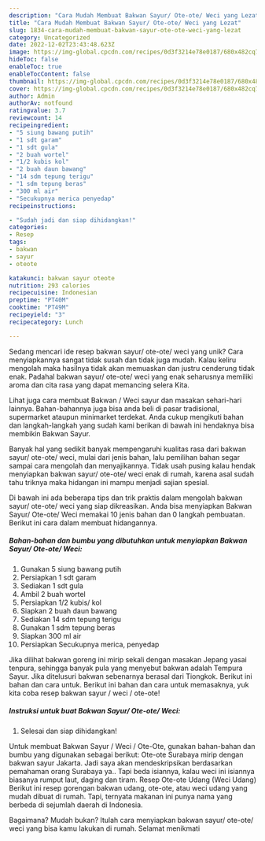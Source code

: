 ```yaml
---
description: "Cara Mudah Membuat Bakwan Sayur/ Ote-ote/ Weci yang Lezat"
title: "Cara Mudah Membuat Bakwan Sayur/ Ote-ote/ Weci yang Lezat"
slug: 1834-cara-mudah-membuat-bakwan-sayur-ote-ote-weci-yang-lezat
category: Uncategorized
date: 2022-12-02T23:43:48.623Z
image: https://img-global.cpcdn.com/recipes/0d3f3214e78e0187/680x482cq70/bakwan-sayur-ote-ote-weci-foto-resep-utama.jpg
hideToc: false
enableToc: true
enableTocContent: false
thumbnail: https://img-global.cpcdn.com/recipes/0d3f3214e78e0187/680x482cq70/bakwan-sayur-ote-ote-weci-foto-resep-utama.jpg
cover: https://img-global.cpcdn.com/recipes/0d3f3214e78e0187/680x482cq70/bakwan-sayur-ote-ote-weci-foto-resep-utama.jpg
author: Admin
authorAv: notfound
ratingvalue: 3.7
reviewcount: 14
recipeingredient:
- "5 siung bawang putih"
- "1 sdt garam"
- "1 sdt gula"
- "2 buah wortel"
- "1/2 kubis kol"
- "2 buah daun bawang"
- "14 sdm tepung terigu"
- "1 sdm tepung beras"
- "300 ml air"
- "Secukupnya merica penyedap"
recipeinstructions:

- "Sudah jadi dan siap dihidangkan!"
categories:
- Resep
tags:
- bakwan
- sayur
- oteote

katakunci: bakwan sayur oteote 
nutrition: 293 calories
recipecuisine: Indonesian
preptime: "PT40M"
cooktime: "PT49M"
recipeyield: "3"
recipecategory: Lunch

---
```





Sedang mencari ide resep bakwan sayur/ ote-ote/ weci yang unik? Cara menyiapkannya sangat tidak susah dan tidak juga mudah. Kalau keliru mengolah maka hasilnya tidak akan memuaskan dan justru cenderung tidak enak. Padahal bakwan sayur/ ote-ote/ weci yang enak seharusnya memiliki aroma dan cita rasa yang dapat memancing selera Kita.





Lihat juga cara membuat Bakwan / Weci sayur dan masakan sehari-hari lainnya. Bahan-bahannya juga bisa anda beli di pasar tradisional, supermarket ataupun minimarket terdekat. Anda cukup mengikuti bahan dan langkah-langkah yang sudah kami berikan di bawah ini hendaknya bisa membikin Bakwan Sayur.

Banyak hal yang sedikit banyak mempengaruhi kualitas rasa dari bakwan sayur/ ote-ote/ weci, mulai dari jenis bahan, lalu pemilihan bahan segar sampai cara mengolah dan menyajikannya. Tidak usah pusing kalau hendak menyiapkan bakwan sayur/ ote-ote/ weci enak di rumah, karena asal sudah tahu triknya maka hidangan ini mampu menjadi sajian spesial.






Di bawah ini ada beberapa tips dan trik praktis dalam mengolah bakwan sayur/ ote-ote/ weci yang siap dikreasikan. Anda bisa menyiapkan Bakwan Sayur/ Ote-ote/ Weci memakai 10 jenis bahan dan 0 langkah pembuatan. Berikut ini cara dalam membuat hidangannya.

<!--inarticleads1-->

##### Bahan-bahan dan bumbu yang dibutuhkan untuk menyiapkan Bakwan Sayur/ Ote-ote/ Weci:

1. Gunakan 5 siung bawang putih
1. Persiapkan 1 sdt garam
1. Sediakan 1 sdt gula
1. Ambil 2 buah wortel
1. Persiapkan 1/2 kubis/ kol
1. Siapkan 2 buah daun bawang
1. Sediakan 14 sdm tepung terigu
1. Gunakan 1 sdm tepung beras
1. Siapkan 300 ml air
1. Persiapkan Secukupnya merica, penyedap


Jika dilihat bakwan goreng ini mirip sekali dengan masakan Jepang yasai tenpura, sehingga banyak pula yang menyebut bakwan adalah Tempura Sayur. Jika ditelusuri bakwan sebenarnya berasal dari Tiongkok. Berikut ini bahan dan cara untuk. Berikut ini bahan dan cara untuk memasaknya, yuk kita coba resep bakwan sayur / weci / ote-ote! 

<!--inarticleads2-->

##### Instruksi untuk buat Bakwan Sayur/ Ote-ote/ Weci:


1. Selesai dan siap dihidangkan!

Untuk membuat Bakwan Sayur / Weci / Ote-Ote, gunakan bahan-bahan dan bumbu yang digunakan sebagai berikut: Ote-ote Surabaya mirip dengan bakwan sayur Jakarta. Jadi saya akan mendeskripsikan berdasarkan pemahaman orang Surabaya ya.. Tapi beda isiannya, kalau weci ini isiannya biasanya rumput laut, daging dan tiram. Resep Ote-ote Udang (Weci Udang) Berikut ini resep gorengan bakwan udang, ote-ote, atau weci udang yang mudah dibuat di rumah. Tapi, ternyata makanan ini punya nama yang berbeda di sejumlah daerah di Indonesia. 

Bagaimana? Mudah bukan? Itulah cara menyiapkan bakwan sayur/ ote-ote/ weci yang bisa kamu lakukan di rumah. Selamat menikmati

